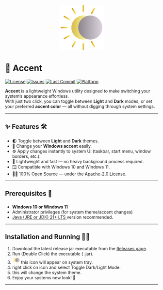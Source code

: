 
<p align="center">
  <img src="docs/images/img1.png" alt="Light Mode" width="150">
</p>

# 🌈 Accent

[![License](https://img.shields.io/github/license/kapilhadoltikar/Accent)](LICENSE) [![Issues](https://img.shields.io/github/issues/kapilhadoltikar/Accent)](https://github.com/kapilhadoltikar/Accent/issues) [![Last Commit](https://img.shields.io/github/last-commit/kapilhadoltikar/Accent)](https://github.com/kapilhadoltikar/Accent) [![Platform](https://img.shields.io/badge/platform-Windows-blue)]()


**Accent** is a lightweight Windows utility designed to make switching your system’s appearance effortless.  
With just two click, you can toggle between **Light** and **Dark** modes, or set your preferred **accent color** — all without digging through system settings.

---

## ✨ Features 🛠️

- 🌓 Toggle between **Light** and **Dark** themes.
- 🎨 Change your **Windows accent** easily.
- ⚙️ Apply changes instantly to system UI (taskbar, start menu, window borders, etc.).
- 💾 Lightweight and fast — no heavy background process required.
- 🪟 Compatible with Windows 10 and Windows 11.
- 🧑‍💻 100% Open Source — under the [Apache-2.0 License](LICENSE).

---

## Prerequisites 🚀 

### 

- **Windows 10 or Windows 11**  
- Administrator privileges (for system theme/accent changes)  
- <a href="https://www.oracle.com/in/java/technologies/downloads/" target="blank"> Java (JRE or JDK) 21+ LTS </a> version recommended. 

---

## Installation and Running 🧑‍💻

1. Download the latest release jar executable from the [Releases page](https://github.com/kapilhadoltikar/Accent).  
2. Run (Double Click) the executable ( .jar).
3. <img src="docs/images/img1.png" alt="Light Mode" width="25"> this icon will appear on system tray.
4. right click on icon and select Toggle Dark/Light Mode.
5. this will change the system theme. 
6. Enjoy your systems new look! 🎉

   

--- 
